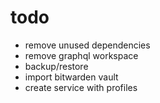 # todo

- remove unused dependencies
- remove graphql workspace
- backup/restore
- import bitwarden vault
- create service with profiles
